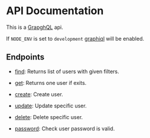 # API Documentation

This is a [GrapghQL](https://graphql.org/) api.

If `NODE_ENV` is set to `development` [graphiql](https://github.com/graphql/graphiql) will be enabled.

## Endpoints

- [find](endpoints/find.md): Returns list of users with given filters.

- [get](endpoints/get.md): Returns one user if exits.

- [create](endpoints/create.md): Create user.

- [update](endpoints/update.md): Update specific user.

- [delete](endpoints/delete.md): Delete specific user.

- [password](endpoints/password.md): Check user password is valid.
